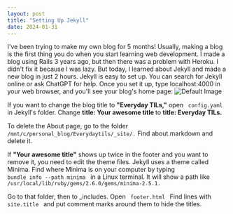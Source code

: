 ```yaml
---
layout: post
title: "Setting Up Jekyll"
date: 2024-01-31
---
```

I've been trying to make my own blog for 5 months! Usually, making a blog is the first thing you do when you start learning web development. I made a blog using Rails 3 years ago, but then there was a problem with Heroku. I didn't fix it because I was lazy. But today, I learned about Jekyll and made a new blog in just 2 hours. Jekyll is easy to set up. You can search for Jekyll online or ask ChatGPT for help. Once you set it up, type localhost:4000 in your web browser, and you'll see your blog's home page:
![Default Image](https://kinsta.com/wp-content/uploads/2023/03/minima-jekyll-theme.jpg)

If you want to change the blog title to <b>"Everyday TILs,"</b> open <code> config.yaml </code> in Jekyll's folder. Change <b> title: Your awesome title </b> to <b>title: Everyday TILs.</b>

To delete the About page, go to the folder <code>/mnt/c/personal_blog/Everydaytils/_site/.</code> Find about.markdown and delete it.

If <b>"Your awesome title"</b> shows up twice in the footer and you want to remove it, you need to edit the theme files. Jekyll uses a theme called Minima. Find where Minima is on your computer by typing <code> bundle info --path minima </code> in a Linux terminal. It will show a path like <code> /usr/local/lib/ruby/gems/2.6.0/gems/minima-2.5.1.</code>

Go to that folder, then to _includes. Open <code> footer.html </code> Find lines with <code> site.title </code> and put comment marks <!-- --> around them to hide the titles.